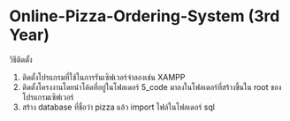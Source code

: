 # Online-Pizza-Ordering-System (3rd Year)
วิธีติดตั้ง
1) ติดตั้งโปรแกรมที่ใช้ในการรันเซิฟเวอร์จำลองเช่น XAMPP
2) ติดตั้งโครงงานโดยนำโค้ดที่อยู่ในโฟลเดอร์ 5_code มาลงในโฟลเดอร์ที่สร้างขึ้นใน root ของโปรแกรมเซิฟเวอร์
3) สร้าง database ที่ชื่อว่า pizza แล้ว import ไฟล์ในโฟลเดอร์ sql
